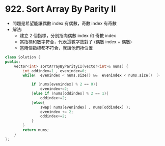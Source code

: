 # 922. Sort Array By Parity II

- 問題是希望能讓偶數 index 有偶數，奇數 index 有奇數
- 解法:
  - 建立 2 個指標，分別指向偶數 index 和 奇數 index
  - 當指標和數字符合，代表這數字放對了 (偶數 index + 偶數)
  - 當兩個指標都不符合，就讓他們換位置

```c++
class Solution {
public:
    vector<int> sortArrayByParityII(vector<int>& nums) {
        int oddindex=1 , evenindex=0;
        while(  evenindex < nums.size() &&  evenindex < nums.size()  ){

            if (nums[evenindex] % 2 == 0){
                evenindex+=2;
            }else if (nums[oddindex] % 2 == 1){
                oddindex+=2;
            }else{
                swap( nums[evenindex] , nums[oddindex] );
                evenindex += 2;
                oddindex+=2;
            }
        }
        return nums;
    }
};
```
